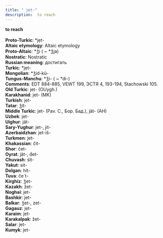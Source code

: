 ```yaml
---
title: " jet-"
description:  to reach
---
```

<strong> to reach</strong><br><br>
<strong>Proto-Turkic</strong>:  *jẹt-<br>
<strong>Altaic etymology</strong>:  Altaic etymology<br>
<strong> Proto-Altaic</strong>:  *ǯi ( ~ *ǯi̯a)<br>
<strong>Nostratic</strong>:  Nostratic<br>
<strong>Russian meaning</strong>:  достигать<br>
<strong>Turkic</strong>:  *jẹt-<br>
<strong>Mongolian</strong>:  *ǯid-kü-<br>
<strong>Tungus-Manchu</strong>:  *ǯi- ( ~ *di-)<br>
<strong>Comments</strong>:  EDT 884-885, VEWT 199, ЭСТЯ 4, 193-194, Stachowski 105.<br>
<strong>Old Turkic</strong>:  jet- (OUygh.)<br>
<strong>Karakhanid</strong>:  jet- (MK)<br>
<strong>Turkish</strong>:  jet-<br>
<strong>Tatar</strong>:  ǯit-<br>
<strong>Middle Turkic</strong>:  jet- (Pav. C., Бор. Бад.), jät- (AH)<br>
<strong>Uzbek</strong>:  jet-<br>
<strong>Uighur</strong>:  jät-<br>
<strong>Sary-Yughur</strong>:  jet-, jit-<br>
<strong>Azerbaidzhan</strong>:  jet-iš-<br>
<strong>Turkmen</strong>:  jet-<br>
<strong>Khakassian</strong>:  čit-<br>
<strong>Shor</strong>:  čet-<br>
<strong>Oyrat</strong>:  jät-, d́et-<br>
<strong>Chuvash</strong>:  śit-<br>
<strong>Yakut</strong>:  sit-<br>
<strong>Dolgan</strong>:  hit-<br>
<strong>Tuva</strong>:  če`t-<br>
<strong>Kirghiz</strong>:  ǯet-<br>
<strong>Kazakh</strong>:  žet-<br>
<strong>Noghai</strong>:  jet-<br>
<strong>Bashkir</strong>:  jet-<br>
<strong>Balkar</strong>:  ǯet-, zet-<br>
<strong>Gagauz</strong>:  jet-<br>
<strong>Karaim</strong>:  jet-<br>
<strong>Karakalpak</strong>:  žet-<br>
<strong>Salar</strong>:  jet-<br>
<strong>Kumyk</strong>:  jet-<br>


